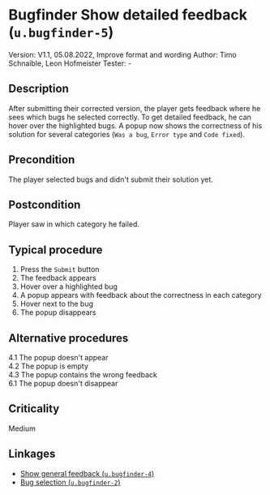 # Bugfinder Show detailed feedback (`u.bugfinder-5`)


Version: V1.1, 05.08.2022, Improve format and wording
Author: Timo Schnaible, Leon Hofmeister
Tester: -

## Description

After submitting their corrected version, the player gets feedback where he sees which bugs he selected correctly. To get detailed feedback, he can hover over the highlighted bugs. A popup now shows the correctness of his solution for several categories (`Was a bug`, `Error type` and `Code fixed`).

## Precondition

The player selected bugs and didn't submit their solution yet.

## Postcondition

Player saw in which category he failed.

## Typical procedure

1. Press the `Submit` button
2. The feedback appears
3. Hover over a highlighted bug
4. A popup appears with feedback about the correctness in each category
5. Hover next to the bug
6. The popup disappears

## Alternative procedures

4.1 The popup doesn't appear \
4.2 The popup is empty \
4.3 The popup contains the wrong feedback \
6.1 The popup doesn't disappear

## Criticality

Medium

## Linkages

- [Show general feedback (`u.bugfinder-4`)](u-bugfinder-4-show-general-feedback.md)
- [Bug selection (`u.bugfinder-2`)](u-bugfinder-2-bug-selection.md)
